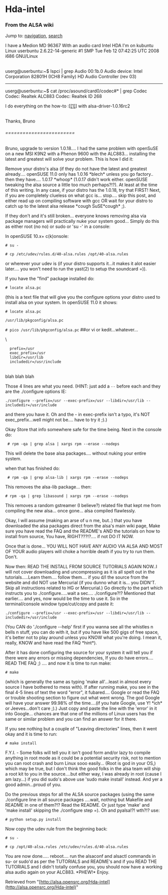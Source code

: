 Hda-intel
=========

### From the ALSA wiki

Jump to: [navigation](#mw-head), [search](#p-search)

I have a Medion MD 96367 With an audio card Intel HDA I'm on kubuntu
Linux userbuntu 2.6.22-14-generic \#1 SMP Tue Feb 12 07:42:25 UTC 2008
i686 GNU/Linux

\
 userg@userbuntu:\~\$ lspci | grep Audio 00:1b.0 Audio device: Intel
Corporation 82801H (ICH8 Family) HD Audio Controller (rev 03)

* * * * *

userg@userbuntu:\~\$ cat /proc/asound/card0/codec\#\* | grep Codec
Codec: Realtek ALC883 Codec: Realtek ID 268

I do everything on the
how-to :[[[1]](http://www.alsa-project.org/main/index.php/Matrix:Module-hda-intel)]
with alsa-driver-1.0.16rc2

\
 Thanks, Bruno

###### ========================

Bruno, upgrade to version 1.0.18.... I had the same problem with
openSuSE on a new MSI K9N2 with a Phenon 9600 with the ALC883...
installing the latest and greatest will solve your problem. This is how
I did it:

Remove your distro's alsa (if they do not have the latest and greatest
already.... openSUSE 11.0 only has 1.0.16 \*blech\* unless you go
factory.. then they have.... 1.0.17 \*whoop\* (1.0.17 didn't work
either. openSUSE tweaking the alsa source a little too much perhaps?!?).
At least at the time of this writing. In any case, if your distro has
the 1.0.18, try that FIRST! Next, if you are completely clueless on what
gcc is... stop.... skip this post, and either read up on compiling
software with gcc OR wait for your distro to catch up to the latest alsa
release \*cough SuSE\*cough\* ;).

If they don't and it's still broken... everyone knows removing alsa via
package managers will practically nuke your system good... Simply do
this as either root (no no) or sudo or 'su -' in a console:

In openSUSE 10.x+ c(k)onsole:

`# su -`

`# cp /etc/udev/rules.d/40-alsa.rules /opt/40-alsa.rules`

or wherever your udev is (if your distro supports it...it makes it alot
easier later.... you won't need to run the yast(2) to setup the
soundcard =)).

If you have the "find" package installed do:

` # locate alsa.pc `

(this is a text file that will give you the configure options your
distro used to install alsa on your system. In openSUSE 11.0 it shows:

`# locate alsa.pc`

`/usr/lib/pkgconfig/alsa.pc`

`# pico /usr/lib/pkgconfig/alsa.pc` \#\#or vi or kedit...whatever...

\

      prefix=/usr
      exec_prefix=/usr 
      libdir=/usr/lib
      includedir=/usr/include

\
 blah blah blah

Those 4 lines are what you need. (HINT: just add a `--` before each and
they are the ./configure options IE:

` ./configure --prefix=/usr --exec-prefix=/usr --libdir=/usr/lib --includedir=/usr/include `

and there you have it. Oh and the - in exec-prefix isn't a typo, it's
NOT exec\_prefix...well might not be.... have to try it ;).)

Okay Store that info somewhere safe for the time being. Next in the
console do:

` # rpm -qa | grep alsa | xargs rpm --erase --nodeps`

This will delete the base alsa packages.... without nuking your entire
system.

when that has finished do:

` # rpm -qa | grep alsa-lib | xargs rpm --erase --nodeps`

This removes the alsa-lib package... then:

` # rpm -qa | grep libasound | xargs rpm --erase --nodeps `

This removes a random gstreamer (I believe?) related file that kept me
from compiling the new alsa... once gone... alsa compiled flawlessly.

Okay, I will assume (making an arse of u n me, but..) that you have
downloaded the alsa packages direct from the alsa's main wiki page, Make
sure you have read the FAQ and the README's AND the tutorials on how to
install from source, You have, RIGHT???!?.... if not DO IT NOW.

Once that is done... YOU WILL NOT HAVE ANY AUDIO VIA ALSA AND MOST OF
YOUR audio players will choke a horrible death if you try to run them.
Don't.

Now then: READ THE INSTALL FROM SOURCE TUTORIALS AGAIN NOW..I will not
cover downloading and uncompressing as it is all spelt out in the
tutorials.....Learn them.... follow them.... if you d/l the source from
the website and did NOT use Mercurial (if you dunno what it is... you
DIDN'T. Skip all instructions related to HG or Mercurial.) Go directly
to the part which instructs you to ./configure.....wait a sec....
./configure?!? Mentioned that earlier.... and yes, now would be the time
to use it. So in the terminal/console window type/cut/copy and paste it:

` ./configure --prefix=/usr --exec-prefix=/usr --libdir=/usr/lib --includedir=/usr/include `

(You CAN do './configure --help' first if you wanna see all the whistles
n bells n stuff, you can do with it, but if you have like 500 gigs of
free space, it's better not to play around unless you KNOW what you're
doing. I mean it, really, KNOW and have read the FAQ \*hint\*).

After it has done configuring the source for your system it will tell
you if there were any errors or missing dependencies, If you do have
errors.... READ THE FAQ ;) .... and now it is time to run make:

` # make `

(which is generally the same as typing 'make all'...least in almost
every source I have bothered to mess with). If after running make, you
see in the final 4-5 lines of text the word "error", it fubared....
Google or read the FAQ or trouble shooting section to figure out what
went wrong. The god Google will have your answer 99.98% of the
time....(if you hate Google, use Y! \*ich\* or Jeeves...don't care ;).)
Just copy and paste the line with the 'error' in it into Google...
chances are that one of the millions of Linux users has the same or
similar problem and you can find an answer for it there.

If you see nothing but a couple of "Leaving directories" lines, then it
went okay and it is time to run:

` # make install `

F.Y.I. - Some folks will tell you it isn't good form and/or lazy to
compile anything in root mode as it could be a potential security risk,
not to mention you can root crash and burn Linux sooo easily... (Root is
god in your OS,) which may be true, but I don't think the good folks in
the alsa team will ship a root kit to you in the source....but either
way, I was already in root (cause I am lazy...) if you did sudo's above
use 'sudo make install' instead. And yer a good admin...proud of you.

Do the previous steps for all the ALSA source packages (using the same
./configure line in all source packages ....wait, nothing but Makefile
and README in one of them?!? Read the README. Or just type 'make' and
'make install' skipping the ./configure step =). Oh and pyalsa!?! wth?!?
use:

` # python setup.py install `

Now copy the udev rule from the beginning back:

`# su -`

`# cp /opt/40-alsa.rules /etc/udev/rules.d/40-alsa.rules`

You are now done..... reboot.... run the alsaconf and alsactl commands
in su- or sudo'd as per the TUTORIALS and README's and if you READ THE
TUTORIALS and I didn't totally confuse you, you should now have a
working alsa audio again on your ALC883. \*PHEW!\* Enjoy.

Retrieved from
"[http://alsa.opensrc.org/Hda-intel](http://alsa.opensrc.org/Hda-intel)"

